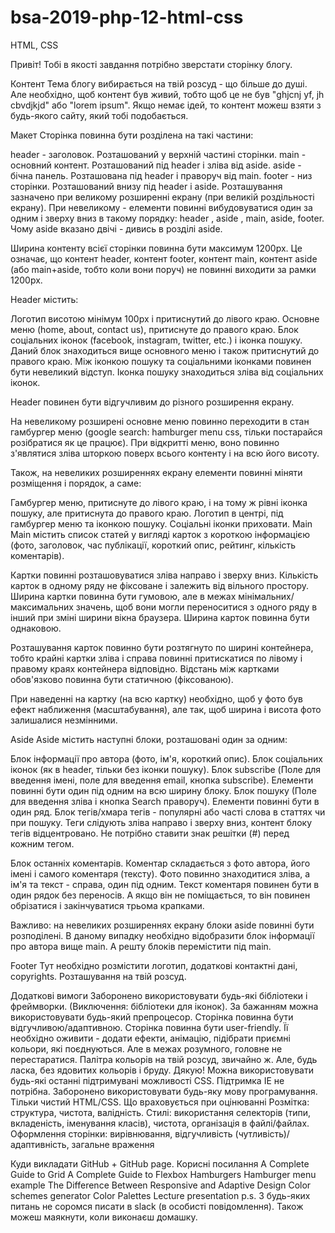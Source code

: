 # bsa-2019-php-12-html-css
HTML, CSS

Привіт! Тобі в якості завдання потрібно зверстати сторінку блогу.

Контент
Тема блогу вибирається на твій розсуд - що більше до душі. Але необхідно, щоб контент був живий, тобто щоб це не був "ghjcnj yf, jh cbvdjkjd" або "lorem ipsum". Якщо немає ідей, то контент можеш взяти з будь-якого сайту, який тобі подобається.



Макет
Сторінка повинна бути розділена на такі частини:

header - заголовок. Розташований у верхній частині сторінки.
main - основний контент. Розташований під header і зліва від aside.
aside - бічна панель. Розташована під header і праворуч від main.
footer - низ сторінки. Розташований внизу під header і aside.
Розташування зазначено при великому розширенні екрану (при великій роздільності екрану). При невеликому - елементи повинні вибудовуватися один за одним і зверху вниз в такому порядку: header , aside , main, aside, footer. Чому aside вказано двічі - дивись в розділі aside.

Ширина контенту всієї сторінки повинна бути максимум 1200px. Це означає, що контент header, контент footer, контент main, контент aside (або main+aside, тобто коли вони поруч) не повинні виходити за рамки 1200px.



Header містить:

Логотип висотою мінімум 100px і притиснутий до лівого краю.
Основне меню (home, about, contact us), притиснуте до правого краю.
Блок соціальних іконок (facebook, instagram, twitter, etc.) і іконка пошуку. Даний блок знаходиться вище основного меню і також притиснутий до правого краю. Між іконкою пошуку та соціальними іконками повинен бути невеликий відступ. Іконка пошуку знаходиться зліва від соціальних іконок.


Header повинен бути відгучливим до різного розширення екрану.

На невеликому розширені основне меню повинно переходити в стан гамбургер меню (google search: hamburger menu css, тільки постарайся розібратися як це працює). При відкритті меню, воно повинно з'являтися зліва шторкою поверх всього контенту і на всю його висоту.



Також, на невеликих розширеннях екрану елементи повинні міняти розміщення і порядок, а саме:

Гамбургер меню, притиснуте до лівого краю, і на тому ж рівні іконка пошуку, але притиснута до правого краю.
Логотип в центрі, під гамбургер меню та іконкою пошуку.
Соціальні іконки приховати.
Main
Main містить список статей у вигляді карток з короткою інформацією (фото, заголовок, час публікації, короткий опис, рейтинг, кількість коментарів).

Картки повинні розташовуватися зліва направо і зверху вниз. Кількість карток в одному ряду не фіксоване і залежить від вільного простору. Ширина картки повинна бути гумовою, але в межах мінімальних/максимальних значень, щоб вони могли переноситися з одного ряду в інший при зміні ширини вікна браузера. Ширина карток повинна бути однаковою.

Розташування карток повинно бути розтягнуто по ширині контейнера, тобто крайні картки зліва і справа повинні притискатися по лівому і правому краях контейнера відповідно. Відстань між картками обов'язково повинна бути статичною (фіксованою).

При наведенні на картку (на всю картку) необхідно, щоб у фото був ефект наближення (масштабування), але так, щоб ширина і висота фото залишалися незмінними.

Aside
Aside містить наступні блоки, розташовані один за одним:

Блок інформації про автора (фото, ім'я, короткий опис).
Блок соціальних іконок (як в header, тільки без іконки пошуку).
Блок subscribe (Поле для введення імені, поле для введення email, кнопка subscribe). Елементи повинні бути один під одним на всю ширину блоку.
Блок пошуку (Поле для введення зліва і кнопка Search праворуч). Елементи повинні бути в один ряд.
Блок тегів/хмара тегів - популярні або часті слова в статтях чи при пошуку. Теги слідують зліва направо і зверху вниз, контент блоку тегів відцентровано. Не потрібно ставити знак решітки (#) перед кожним тегом.


Блок останніх коментарів. Коментар складається з фото автора, його імені і самого коментаря (тексту). Фото повинно знаходитися зліва, а ім'я та текст - справа, один під одним. Текст коментаря повинен бути в один рядок без переносів. А якщо він не поміщається, то він повинен обрізатися і закінчуватися трьома крапками.


Важливо: на невеликих розширеннях екрану блоки aside повинні бути розподілені. В даному випадку необхідно відобразити блок інформації про автора вище main. А решту блоків перемістити під main.

Footer
Тут необхідно розмістити логотип, додаткові контактні дані, copyrights. Розташування на твій розсуд.

Додаткові вимоги
Заборонено використовувати будь-які бібліотеки і фреймворки. (Виключення: бібліотеки для іконок).
За бажанням можна використовувати будь-який препроцесор.
Сторінка повинна бути відгучливою/адаптивною.
Сторінка повинна бути user-friendly. Її необхідно оживити - додати ефекти, анімацію, підібрати приємні кольори, які поєднуються. Але в межах розумного, головне не перестаратися.
Палітра кольорів на твій розсуд, звичайно ж. Але, будь ласка, без ядовитих кольорів і бруду. Дякую!
Можна використовувати будь-які останні підтримувані можливості CSS. Підтримка IE не потрібна.
Заборонено використовувати будь-яку мову програмування. Тільки чистий HTML/CSS.
Що враховується при оцінюванні
Розмітка: структура, чистота, валідність.
Стилі: використання селекторів (типи, вкладеність, іменування класів), чистота, організація в файлі/файлах.
Оформлення сторінки: вирівнювання, відгучливість (чутливість)/адаптивність, загальне враження


Куди викладати
GitHub + GitHub page.
Корисні посилання
A Complete Guide to Grid
A Complete Guide to Flexbox
Hamburgers
Hamburger menu example
The Difference Between Responsive and Adaptive Design
Сolor schemes generator
Color Palettes
Lecture presentation
p.s. З будь-яких питань не соромся писати в slack (в особисті повідомлення). Також можеш маякнути, коли виконаєш домашку.

